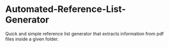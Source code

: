 # Automated-Reference-List-Generator
Quick and simple reference list generator that extracts information from pdf files inside a given folder.

